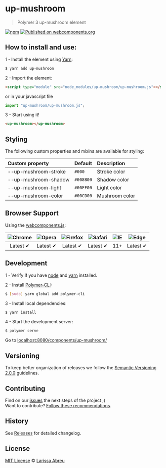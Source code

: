 # up-mushroom

> Polymer 3 up-mushroom element

[![npm](https://img.shields.io/npm/v/up-mushroom.svg)](https://www.npmjs.com/package/up-mushroom)
[![Published on webcomponents.org](https://img.shields.io/badge/webcomponents.org-published-blue.svg)](https://www.webcomponents.org/element/LarissaAbreu/up-mushroom)

## How to install and use:

1 - Install the element using [Yarn](http://yarn.io/):

```sh
$ yarn add up-mushroom
```

2 -  Import the element:

```html
<script type="module" src="node_modules/up-mushroom/up-mushroom.js"></script>
```

or in your javascript file

```js
import "up-mushroom/up-mushroom.js";
```

3 - Start using it!

<!--
```
<custom-element-demo>
  <template>
    <link rel="import" href="up-mushroom.html">
    <next-code-block></next-code-block>
  </template>
</custom-element-demo>
```
-->

```html
<up-mushroom></up-mushroom>
```

## Styling

The following custom properties and mixins are available for styling:

Custom property           | Default                   | Description
:---                      |:---                       |:---
--up-mushroom-stroke      | `#000`                    | Stroke color
--up-mushroom-shadow      | `#008B00`                 | Shadow color
--up-mushroom-light       | `#00FF00`                 | Light color
--up-mushroom-color       | `#00CD00`                 | Mushroom color

## Browser Support

Using the [webcomponents.js](https://github.com/WebComponents/webcomponentsjs):

 ![Chrome](https://cdnjs.cloudflare.com/ajax/libs/browser-logos/39.2.2/chrome/chrome_48x48.png) | ![Opera](https://cdnjs.cloudflare.com/ajax/libs/browser-logos/39.2.2/opera/opera_48x48.png) | ![Firefox](https://cdnjs.cloudflare.com/ajax/libs/browser-logos/39.2.2/firefox/firefox_48x48.png) | ![Safari](https://cdnjs.cloudflare.com/ajax/libs/browser-logos/39.2.2/safari/safari_48x48.png) |![IE](https://cdnjs.cloudflare.com/ajax/libs/browser-logos/39.2.2/archive/internet-explorer_9-11/internet-explorer_9-11_48x48.png) |  ![Edge](https://cdnjs.cloudflare.com/ajax/libs/browser-logos/39.2.2/edge/edge_48x48.png) |
:---: | :---: | :---: | :---: | :---: | :---: |
Latest ✔ | Latest ✔ | Latest ✔ | Latest ✔ | 11+ | Latest ✔

## Development

1 - Verify if you have [node](http://nodejs.org/) and [yarn](http://yarn.io/) installed.

2 - Install [Polymer-CLI](https://www.polymer-project.org/1.0/docs/tools/polymer-cli):

```sh
$ [sudo] yarn global add polymer-cli
```

3 - Install local dependencies:

```sh
$ yarn install
```

4 - Start the development server:

```sh
$ polymer serve
```

Go to [localhost:8080/components/up-mushroom/](http://localhost:8080/components/up-mushroom/)

## Versioning

To keep better organization of releases we follow the [Semantic Versioning 2.0.0](http://semver.org/) guidelines.

## Contributing

Find on our [issues](https://github.com/LarissaAbreu/up-mushroom/issues/) the next steps of the project ;)
<br>
Want to contribute? [Follow these recommendations](https://github.com/LarissaAbreu/up-mushroom/blob/master/CONTRIBUTING.md).

## History

See [Releases](https://github.com/LarissaAbreu/up-mushroom/releases) for detailed changelog.

## License

[MIT License](https://github.com/LarissaAbreu/up-mushroom/blob/master/LICENSE.md) © [Larissa Abreu](https://github.com/orgs/LarissaAbreu/people)
